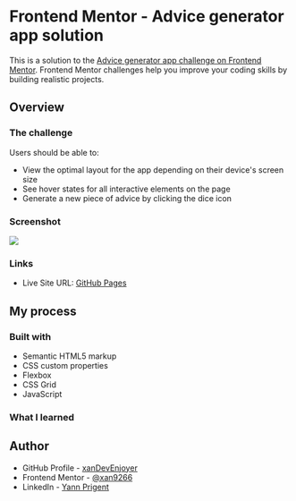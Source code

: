 # Frontend Mentor - Advice generator app solution

This is a solution to the [Advice generator app challenge on Frontend Mentor](https://www.frontendmentor.io/challenges/advice-generator-app-QdUG-13db). Frontend Mentor challenges help you improve your coding skills by building realistic projects.


## Overview

### The challenge

Users should be able to:

- View the optimal layout for the app depending on their device's screen size
- See hover states for all interactive elements on the page
- Generate a new piece of advice by clicking the dice icon

### Screenshot

![](./screenshot.jpg)

### Links

- Live Site URL: [GitHub Pages](https://xan9266.github.io/Advice-Generator-App/)

## My process

### Built with

- Semantic HTML5 markup
- CSS custom properties
- Flexbox
- CSS Grid
- JavaScript

### What I learned




## Author

- GitHub Profile - [xanDevEnjoyer](https://www.github.com/xan9266)
- Frontend Mentor - [@xan9266](https://www.frontendmentor.io/profile/xan9266)
- LinkedIn - [Yann Prigent](https://www.linkedin.com/in/yann-prigent-bzh44/)
